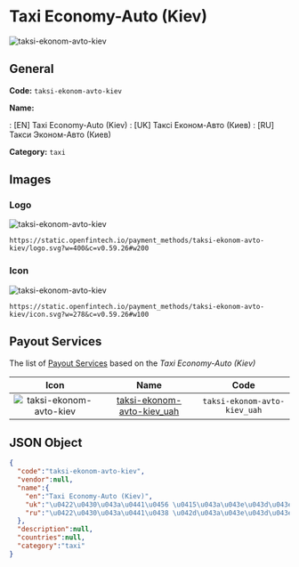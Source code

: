 
# Taxi Economy-Auto (Kiev) 
![taksi-ekonom-avto-kiev](https://static.openfintech.io/payment_methods/taksi-ekonom-avto-kiev/logo.svg?w=400&c=v0.59.26#w200)  

## General 
**Code:** `taksi-ekonom-avto-kiev` 
 
**Name:** 
 
:	[EN] Taxi Economy-Auto (Kiev) 
:	[UK] Таксі Економ-Авто (Киев) 
:	[RU] Такси Эконом-Авто (Киев) 
 
**Category:** `taxi` 
 

## Images 

### Logo 
![taksi-ekonom-avto-kiev](https://static.openfintech.io/payment_methods/taksi-ekonom-avto-kiev/logo.svg?w=400&c=v0.59.26#w200)  

```
https://static.openfintech.io/payment_methods/taksi-ekonom-avto-kiev/logo.svg?w=400&c=v0.59.26#w200
```  

### Icon 
![taksi-ekonom-avto-kiev](https://static.openfintech.io/payment_methods/taksi-ekonom-avto-kiev/icon.svg?w=278&c=v0.59.26#w100)  

```
https://static.openfintech.io/payment_methods/taksi-ekonom-avto-kiev/icon.svg?w=278&c=v0.59.26#w100
```  

## Payout Services 
 
The list of [Payout Services](/payout-services/) based on the _Taxi Economy-Auto (Kiev)_ 

|Icon|Name|Code| 
|:---:|:---:|:---:| 
|![taksi-ekonom-avto-kiev](https://static.openfintech.io/payout_methods/taksi-ekonom-avto-kiev/icon.png?w=278&c=v0.59.26#w40) |[taksi-ekonom-avto-kiev_uah](/payout-services/taksi-ekonom-avto-kiev_uah/)|`taksi-ekonom-avto-kiev_uah`| 
 

## JSON Object 

```json
{
  "code":"taksi-ekonom-avto-kiev",
  "vendor":null,
  "name":{
    "en":"Taxi Economy-Auto (Kiev)",
    "uk":"\u0422\u0430\u043a\u0441\u0456 \u0415\u043a\u043e\u043d\u043e\u043c-\u0410\u0432\u0442\u043e (\u041a\u0438\u0435\u0432)",
    "ru":"\u0422\u0430\u043a\u0441\u0438 \u042d\u043a\u043e\u043d\u043e\u043c-\u0410\u0432\u0442\u043e (\u041a\u0438\u0435\u0432)"
  },
  "description":null,
  "countries":null,
  "category":"taxi"
}
```  
